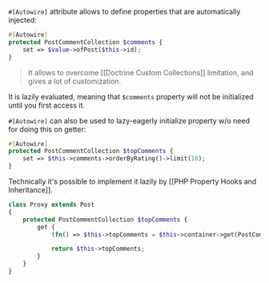 `#[Autowire]` attribute allows to define properties that are automatically injected:

```php
#[Autowire]
protected PostCommentCollection $comments {
    set => $value->ofPost($this->id);
}
```

> It allows to overcome [[Doctrine Custom Collections]] limitation, and gives a lot of customization.

It is lazily evaluated, meaning that `$comments` property will not be initialized until you first access it.

`#[Autowire]` can also be used to lazy-eagerly initialize property w/o need for doing this on getter:

```php
#[Autowire]
protected PostCommentCollection $topComments {
    set => $this->comments->orderByRating()->limit(10);
}
```

Technically it's possible to implement it lazily by [[PHP Property Hooks and Inheritance]].

```php
class Proxy extends Post
{
    protected PostCommentCollection $topComments {
        get {
            (fn() => $this->topComments = $this->container->get(PostCommentCollection::class))();

            return $this->topComments;
        }
    }
}
```